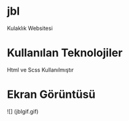 <h1>jbl</h1>

Kulaklık Websitesi

<h1>Kullanılan Teknolojiler</h1>

Html ve Scss Kullanılmıştır

<h1> Ekran Görüntüsü</h1>

![] (jblgif.gif)
